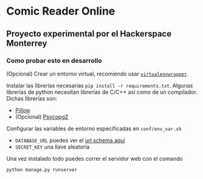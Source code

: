 Comic Reader Online
====================


Proyecto experimental por el Hackerspace Monterrey
-------------------


### Como probar esto en desarrollo

(Opcional) Crear un entorno virtual, recomiendo usar [`virtualenvwrapper`](https://virtualenvwrapper.readthedocs.org/en/latest/).

Instalar las librerías necesarias `pip install -r requirements.txt`. Algunas librerías de python necesitan librerías de C/C++ así como de un compilador. Dichas librerías son:

  * [Pillow](http://pillow.readthedocs.org/installation.html#linux-installation)
  * (Opcional) [Psycopg2](http://initd.org/psycopg/docs/install.html#requirements)

Configurar las variables de entorno especificadas en `conf/env_var.sh`

  * `DATABASE_URL` puedes ver el [url schema aquí](https://github.com/kennethreitz/dj-database-ur#url-schema)
  * `SECRET_KEY` una llave aleatoria

Una vez instalado todo puedes correr el servidor web con el comando

`python manage.py runserver`
